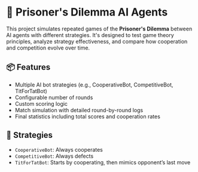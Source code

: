 # 🤖 Prisoner's Dilemma AI Agents

This project simulates repeated games of the **Prisoner's Dilemma** between AI agents with different strategies. It's designed to test game theory principles, analyze strategy effectiveness, and compare how cooperation and competition evolve over time.

## 📦 Features

- Multiple AI bot strategies (e.g., CooperativeBot, CompetitiveBot, TitForTatBot)
- Configurable number of rounds
- Custom scoring logic
- Match simulation with detailed round-by-round logs
- Final statistics including total scores and cooperation rates

## 🧠 Strategies

- `CooperativeBot`: Always cooperates
- `CompetitiveBot`: Always defects
- `TitForTatBot`: Starts by cooperating, then mimics opponent’s last move


